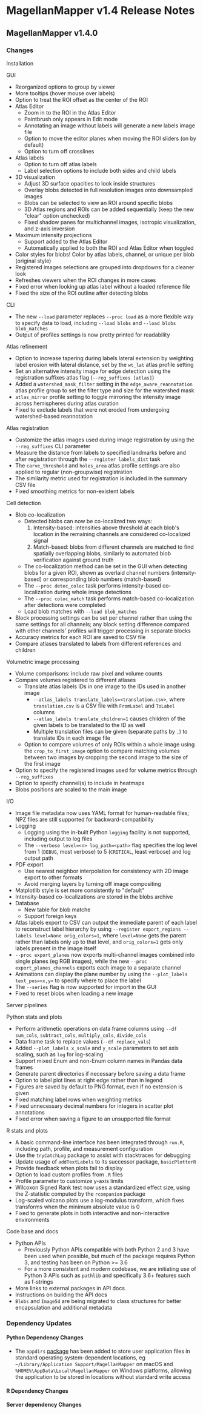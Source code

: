 # MagellanMapper v1.4 Release Notes

## MagellanMapper v1.4.0

### Changes

Installation

GUI
- Reorganized options to group by viewer
- More tooltips (hover mouse over labels)
- Option to treat the ROI offset as the center of the ROI
- Atlas Editor
    - Zoom in to the ROI in the Atlas Editor
    - Paintbrush only appears in Edit mode
    - Annotating an image without labels will generate a new labels image file
    - Option to move the editor planes when moving the ROI sliders (on by default)
    - Option to turn off crosslines
- Atlas labels
    - Option to turn off atlas labels
    - Label selection options to include both sides and child labels
- 3D visualization
    - Adjust 3D surface opacities to look inside structures
    - Overlay blobs detected in full resolution images onto downsampled images
    - Blobs can be selected to view an ROI around specific blobs
    - 3D Atlas regions and ROIs can be added sequentially (keep the new "clear" option unchecked) 
    - Fixed shadow panes for multichannel images, isotropic visualization, and z-axis inversion
- Maximum intensity projections
    - Support added to the Atlas Editor
    - Automatically applied to both the ROI and Atlas Editor when toggled
- Color styles for blobs! Color by atlas labels, channel, or unique per blob (original style)
- Registered images selections are grouped into dropdowns for a cleaner look
- Refreshes viewers when the ROI changes in more cases
- Fixed error when looking up atlas label without a loaded reference file
- Fixed the size of the ROI outline after detecting blobs

CLI
- The new `--load` parameter replaces `--proc load` as a more flexible way to specify data to load, including `--load blobs` and `--load blobs blob_matches`
- Output of profiles settings is now pretty printed for readability

Atlas refinement
- Option to increase tapering during labels lateral extension by weighting label erosion with lateral distance, set by the `wt_lat` atlas profile setting
- Set an alternative intensity image for edge detection using the registration suffixes atlas flag (`--reg_suffixes [atlas]`)
- Added a `watershed_mask_filter` setting in the `edge_aware_reannotation` atlas profile group to set the filter type and size for the watershed mask
- `atlas_mirror` profile setting to toggle mirroring the intensity image across hemispheres during atlas curation
- Fixed to exclude labels that were not eroded from undergoing watershed-based reannotation

Atlas registration
- Customize the atlas images used during image registration by using the `--reg_suffixes` CLI parameter
- Measure the distance from labels to specified landmarks before and after registration through the `--register labels_dist` task
- The `carve_threshold` and `holes_area` atlas profile settings are also applied to regular (non-groupwise) registration
- The similarity metric used for registration is included in the summary CSV file
- Fixed smoothing metrics for non-existent labels

Cell detection
- Blob co-localization
    - Detected blobs can now be co-localized two ways:
        1. Intensity-based: intensities above threshold at each blob's location in the remaining channels are considered co-localized signal
        2. Match-based: blobs from different channels are matched to find spatially overlapping blobs, similarly to automated blob verification against ground truth
    - The co-localization method can be set in the GUI when detecting blobs for a given ROI, shown as overlaid channel numbers (intensity-based) or corresponding blob numbers (match-based)
    - The `--proc detec_coloc` task performs intensity-based co-localization during whole image detections
    - The `--proc coloc_match` task performs match-based co-localization after detections were completed
    - Load blob matches with `--load blob_matches`
- Block processing settings can be set per channel rather than using the same settings for all channels; any block setting difference compared with other channels' profiles will trigger processing in separate blocks
- Accuracy metrics for each ROI are saved to CSV file
- Compare atlases translated to labels from different references and children

Volumetric image processing
- Volume comparisons: include raw pixel and volume counts
- Compare volumes registered to different atlases
    - Translate atlas labels IDs in one image to the IDs used in another image
        - `--atlas_labels translate_labels=<translation.csv>`, where `translation.csv` is a CSV file with `FromLabel` and `ToLabel` columns
        - `--atlas_labels translate_children=1` causes children of the given labels to be translated to the ID as well
        - Multiple translation files can be given (separate paths by `,`) to translate IDs in each image file
    - Option to compare volumes of only ROIs within a whole image using the `crop_to_first_image` option to compare matching volumes between two images by cropping the second image to the size of the first image
- Option to specify the registered images used for volume metrics through `--reg_suffixes`
- Option to specify channel(s) to include in heatmaps
- Blobs positions are scaled to the main image

I/O
- Image file metadata now uses YAML format for human-readable files; NPZ files are still supported for backward-compatibility
- Logging
    - Logging using the in-built Python `logging` facility is not supported, including output to log files
    - The `--verbose level=<n> log_path=<path>` flag specifies the log level from 1 (`DEBUG`, most verbose) to 5 (`CRITICAL`, least verbose) and log output path
- PDF export
    - Use nearest neighbor interpolation for consistency with 2D image export to other formats
    - Avoid merging layers by turning off image compositing
- Matplotlib style is set more consistently to "default"
- Intensity-based co-localizations are stored in the blobs archive
- Database
    - New table for blob matche
    - Support foreign keys
- Atlas labels export to CSV can output the immediate parent of each label to reconstruct label hierarchy by using `--register export_regions --labels level=None orig_colors=1`, where `level=None` gets the parent rather than labels only up to that level, and `orig_colors=1` gets only labels present in the image itself
- `--proc export_planes` now exports multi-channel images combined into single planes (eg RGB images), while the new `--proc export_planes_channels` exports each image to a separate channel
- Animations can display the plane number by using the `--plot_labels text_pos=<x,y>` to specify where to place the label
- The `--series` flag is now supported for import in the GUI
- Fixed to reset blobs when loading a new image

Server pipelines

Python stats and plots
- Perform arithmetic operations on data frame columns using `--df sum_cols`, `subtract_cols`, `multiply_cols`, `divide_cols`
- Data frame task to replace values (`--df replace_vals`)
- Added `--plot_labels x_scale` and `y_scale` parameters to set axis scaling, such as `log` for log-scaling
- Support mixed Enum and non-Enum column names in Pandas data frames
- Generate parent directories if necessary before saving a data frame
- Option to label plot lines at right edge rather than in legend
- Figures are saved by default to PNG format, even if no extension is given
- Fixed matching label rows when weighting metrics
- Fixed unnecessary decimal numbers for integers in scatter plot annotations
- Fixed error when saving a figure to an unsupported file format

R stats and plots
- A basic command-line interface has been integrated through `run.R`, including path, profile, and measurement configuration
- Use the `tryCatchLog` package to assist with stacktraces for debugging
- Update usage of `addTextLabels` to its successor package, `basicPlotterR`
- Provide feedback when plots fail to display
- Option to load custom profiles from `.R` files
- Profile parameter to customize y-axis limits
- Wilcoxon Signed Rank test now uses a standardized effect size, using the Z-statistic computed by the `rcompanion` package
- Log-scaled volcano plots use a log-modulus transform, which fixes transforms when the minimum absolute value is 0
- Fixed to generate plots in both interactive and non-interactive environments

Code base and docs
- Python APIs
    - Previously Python APIs compatible with both Python 2 and 3 have been used when possible, but much of the package requires Python 3, and testing has been on Python >= 3.6
    - For a more consistent and modern codebase, we are initiating use of Python 3 APIs such as `pathlib` and specifically 3.6+ features such as f-strings
- More links to external packages in API docs
- Instructions on building the API docs
- `Blobs` and `Image5d` are being migrated to class structures for better encapsulation and additional metadata

### Dependency Updates

#### Python Dependency Changes

- The `appdirs` [package](https://github.com/ActiveState/appdirs) has been added to store user application files in standard operating system-dependent locations, eg `~/Library/Application Support/MagellanMapper` on macOS and `%HOME%\AppData\Local\MagellanMapper` on Windows platforms, allowing the application to be stored in locations without standard write access

#### R Dependency Changes

#### Server dependency Changes
